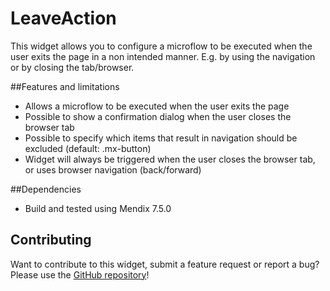 # LeaveAction

This widget allows you to configure a microflow to be executed when the user exits the page in a non intended manner. E.g. by using the navigation or by closing the tab/browser.
 
##Features and limitations
* Allows a microflow to be executed when the user exits the page
* Possible to show a confirmation dialog when the user closes the browser tab
* Possible to specify which items that result in navigation should be excluded (default: .mx-button)
* Widget will always be triggered when the user closes the browser tab, or uses browser navigation (back/forward)


##Dependencies
* Build and tested using Mendix 7.5.0

## Contributing

Want to contribute to this widget, submit a feature request or report a bug? Please use the [GitHub repository](https://github.com/bizzomate/LeaveAction)!
